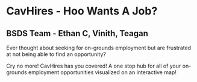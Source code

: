 # CavHires - Hoo Wants A Job?

## BSDS Team - Ethan C, Vinith, Teagan 

Ever thought about seeking for on-grounds employment but are frustrated at not being able to find an opportunity? 

Cry no more! CavHires has you covered! A one stop hub for all of your on-grounds employment opportunities visualized on an interactive map!
